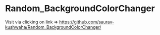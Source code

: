 # Random_BackgroundColorChanger
 Visit via clicking on link => https://github.com/saurav-kushwaha/Random_BackgroundColorChanger/
